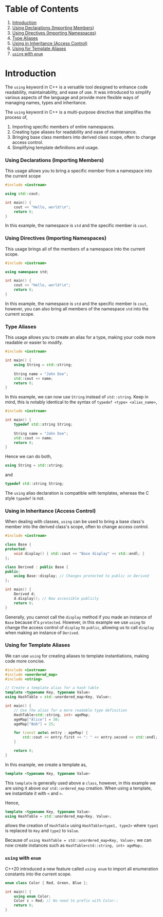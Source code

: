 # Table of Contents

1. [Introduction](#introduction)
2. [Using Declarations (Importing Members)](#using-declarations-importing-members)
3. [Using Directives (Importing Namespaces)](#using-directives-importing-namespaces)
4. [Type Aliases](#type-aliases)
5. [Using in Inheritance (Access Control)](#using-in-inheritance-access-control)
6. [Using for Template Aliases](#using-for-template-aliases)
7. [`using` with `enum`](#using-with-enum)

# Introduction
The `using` keyword in C++ is a versatile tool designed to enhance code readability, maintainability, and ease of use. It was introduced to simplify various aspects of the language and provide more flexible ways of managing names, types and inheritance.

The `using` keyword in C++ is a multi-purpose directive that simplifies the process of,

1. Importing specific members of entire namespaces.
2. Creating type aliases for readability and ease of maintenance.
3. Bringing base class members into derived class scope, often to change access control.
4. Simplifying template definitions and usage.

### Using Declarations (Importing Members)

This usage allows you to bring a specific member from a namespace into the current scope

```C++
#include <iostream>

using std::cout;

int main() {
    cout << "Hello, world!\n";
    return 0;
}
```

In this example, the namespace is `std` and the specific member is `cout`.

### Using Directives (Importing Namespaces)

This usage brings all of the members of a namespace into the current scope.

```C++
#include <iostream>

using namespace std;

int main() {
    cout << "Hello, world!\n";
    return 0;
}
```

In this example, the namespace is `std` and the specific member is `cout`, however, you can also bring all members of the namespace `std` into the current scope.

### Type Aliases

This usage allows you to create an alias for a type, making your code more readable or easier to modify.

```C++
#include <iostream>

int main() {
    using String = std::string;
    
    String name = "John Doe";
    std::cout << name;
    return 0;
}
```

In this example, we can now use `String` instead of `std::string`. Keep in mind, this is notably identical to the syntax of `typedef <type> <alias_name>`, 

```C++
#include <iostream>

int main() {
    typedef std::string String;
    
    String name = "John Doe";
    std::cout << name;
    return 0;
}
```

Hence we can do both,
```C++
using String = std::string;
```

and 

```C++
typedef std::string String;
```

The `using` alias declaration is compatible with templates, whereas the C style `typedef` is not.

### Using in Inheritance (Access Control)

When dealing with classes, `using` can be used to bring a base class's member into the derived class's scope, often to change access control.

```C++
#include <iostream>

class Base {
protected:
    void display() { std::cout << "Base display" << std::endl; }
};

class Derived : public Base {
public:
    using Base::display; // Changes protected to public in Derived
};

int main() {
    Derived d;
    d.display(); // Now accessible publicly
    return 0;
}
```

Generally, you cannot call the `display` method if you made an instance of `Base` because it's `protected`. However, in this example we use `using` to change the access control of `display` to `public`, allowing us to call `display` when making an instance of `Derived`.

### Using for Template Aliases

We can use `using` for creating aliases to template instantiations, making code more concise.

```C++
#include <iostream>
#include <unordered_map>
#include <string>

// Create a template alias for a hash table
template <typename Key, typename Value>
using HashTable = std::unordered_map<Key, Value>;

int main() {
    // Use the alias for a more readable type definition
    HashTable<std::string, int> ageMap;
    ageMap["Alice"] = 30;
    ageMap["Bob"] = 25;

    for (const auto& entry : ageMap) {
        std::cout << entry.first << ": " << entry.second << std::endl;
    }

    return 0;
}
```

In this example, we create a template as,

```C++
template <typename Key, typename Value>
```

This `template` is generally used above a `class`, however, in this example we are using it above our `std::ordered_map` creation. When using a template, we instantiate it with `<` and `>`.

Hence,

```C++
template <typename Key, typename Value>
using HashTable = std::unordered_map<Key, Value>;
```

allows the creation of `HashTable` using `HashTable<type1, type2>` where `type1` is replaced to `Key` and `type2` to `Value`.

Because of `using HashTable = std::unordered_map<Key, Value>;` we can now create instances such as `HashTable<std::string, int> ageMap;`.

### `using` with `enum`

C++20 introduced a new feature called `using enum` to import all enumeration constants into the current scope.

```C++
enum class Color { Red, Green, Blue };

int main() {
    using enum Color;
    Color c = Red; // No need to prefix with Color::
    return 0;
}
```